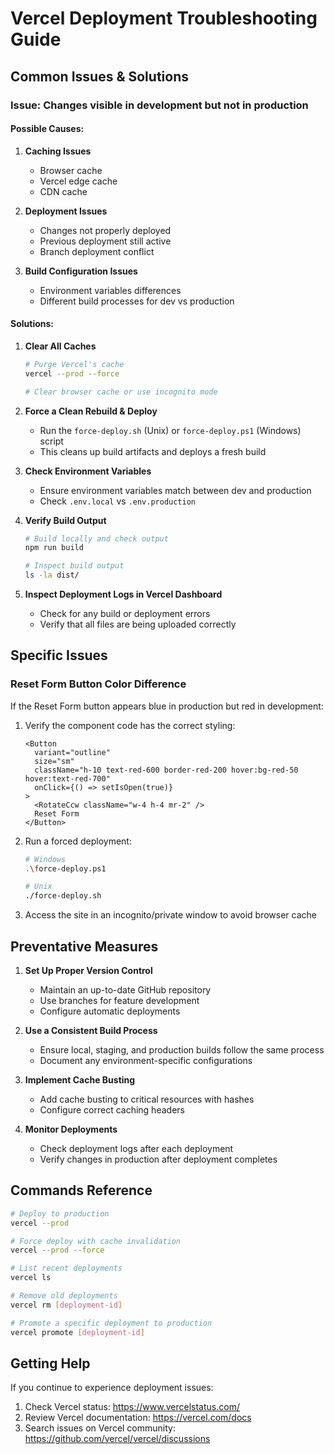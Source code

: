 # Vercel Deployment Troubleshooting Guide

## Common Issues & Solutions

### Issue: Changes visible in development but not in production

#### Possible Causes:

1. **Caching Issues**
   - Browser cache
   - Vercel edge cache
   - CDN cache

2. **Deployment Issues**
   - Changes not properly deployed
   - Previous deployment still active
   - Branch deployment conflict

3. **Build Configuration Issues**
   - Environment variables differences
   - Different build processes for dev vs production

#### Solutions:

1. **Clear All Caches**
   ```bash
   # Purge Vercel's cache
   vercel --prod --force
   
   # Clear browser cache or use incognito mode
   ```

2. **Force a Clean Rebuild & Deploy**
   - Run the `force-deploy.sh` (Unix) or `force-deploy.ps1` (Windows) script
   - This cleans up build artifacts and deploys a fresh build

3. **Check Environment Variables**
   - Ensure environment variables match between dev and production
   - Check `.env.local` vs `.env.production`

4. **Verify Build Output**
   ```bash
   # Build locally and check output
   npm run build
   
   # Inspect build output
   ls -la dist/
   ```

5. **Inspect Deployment Logs in Vercel Dashboard**
   - Check for any build or deployment errors
   - Verify that all files are being uploaded correctly

## Specific Issues

### Reset Form Button Color Difference

If the Reset Form button appears blue in production but red in development:

1. Verify the component code has the correct styling:
   ```tsx
   <Button 
     variant="outline" 
     size="sm"
     className="h-10 text-red-600 border-red-200 hover:bg-red-50 hover:text-red-700"
     onClick={() => setIsOpen(true)}
   >
     <RotateCcw className="w-4 h-4 mr-2" />
     Reset Form
   </Button>
   ```

2. Run a forced deployment:
   ```bash
   # Windows
   .\force-deploy.ps1
   
   # Unix
   ./force-deploy.sh
   ```

3. Access the site in an incognito/private window to avoid browser cache

## Preventative Measures

1. **Set Up Proper Version Control**
   - Maintain an up-to-date GitHub repository
   - Use branches for feature development
   - Configure automatic deployments

2. **Use a Consistent Build Process**
   - Ensure local, staging, and production builds follow the same process
   - Document any environment-specific configurations

3. **Implement Cache Busting**
   - Add cache busting to critical resources with hashes
   - Configure correct caching headers

4. **Monitor Deployments**
   - Check deployment logs after each deployment
   - Verify changes in production after deployment completes

## Commands Reference

```bash
# Deploy to production
vercel --prod

# Force deploy with cache invalidation
vercel --prod --force

# List recent deployments
vercel ls

# Remove old deployments
vercel rm [deployment-id]

# Promote a specific deployment to production
vercel promote [deployment-id]
```

## Getting Help

If you continue to experience deployment issues:

1. Check Vercel status: https://www.vercelstatus.com/
2. Review Vercel documentation: https://vercel.com/docs
3. Search issues on Vercel community: https://github.com/vercel/vercel/discussions
